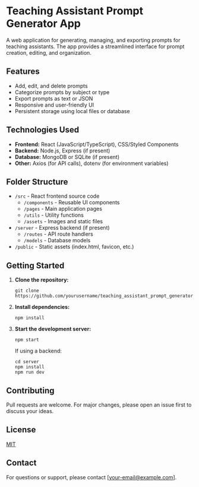 # Teaching Assistant Prompt Generator App

A web application for generating, managing, and exporting prompts for teaching assistants. The app provides a streamlined interface for prompt creation, editing, and organization.

## Features

- Add, edit, and delete prompts
- Categorize prompts by subject or type
- Export prompts as text or JSON
- Responsive and user-friendly UI
- Persistent storage using local files or database

## Technologies Used

- **Frontend:** React (JavaScript/TypeScript), CSS/Styled Components
- **Backend:** Node.js, Express (if present)
- **Database:** MongoDB or SQLite (if present)
- **Other:** Axios (for API calls), dotenv (for environment variables)

## Folder Structure

- `/src` - React frontend source code
  - `/components` - Reusable UI components
  - `/pages` - Main application pages
  - `/utils` - Utility functions
  - `/assets` - Images and static files
- `/server` - Express backend (if present)
  - `/routes` - API route handlers
  - `/models` - Database models
- `/public` - Static assets (index.html, favicon, etc.)

## Getting Started

1. **Clone the repository:**
   ```
   git clone https://github.com/yourusername/teaching_assistant_prompt_generator_app.git
   ```

2. **Install dependencies:**
   ```
   npm install
   ```

3. **Start the development server:**
   ```
   npm start
   ```

   If using a backend:
   ```
   cd server
   npm install
   npm run dev
   ```

## Contributing

Pull requests are welcome. For major changes, please open an issue first to discuss your ideas.

## License

[MIT](LICENSE)

## Contact

For questions or support, please contact [your-email@example.com].

